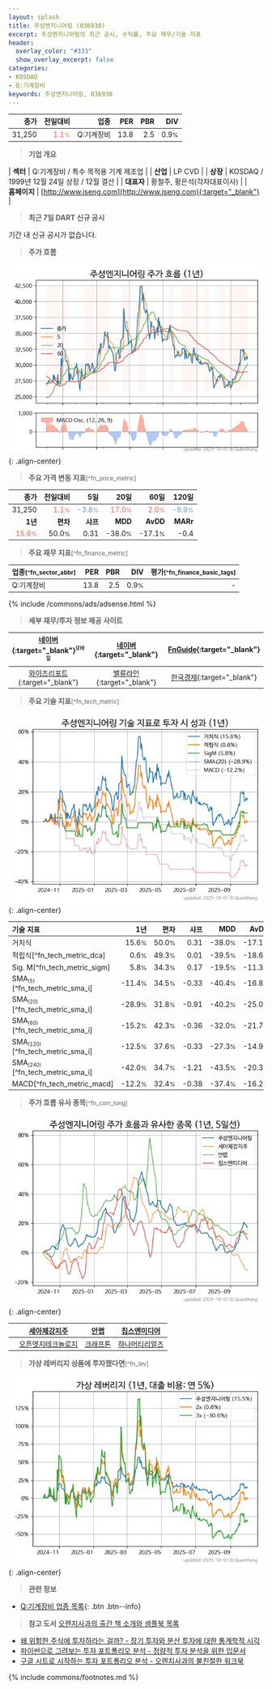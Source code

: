 ```yaml
---
layout: splash
title: 주성엔지니어링 (036930)
excerpt: 주성엔지니어링의 최근 공시, 수익률, 주요 재무/기술 지표
header:
  overlay_color: "#333"
  show_overlay_excerpt: false
categories:
- KOSDAQ
- Q:기계장비
keywords: 주성엔지니어링, 036930
---
```


| **종가** | **전일대비** | **업종** | **PER** | **PBR** | **DIV** |
| -------: | -----------: | -------: | ------: | ------: | ------: |
| 31,250 | <span style="color: tomato">1.1<small>%</small></span> | Q:기계장비 | 13.8 | 2.5 | 0.9<small>%</small> |

<!-- more -->


> **기업 개요**<a id="company"></a>

| <span style="white-space:nowrap;">**섹터**</span> | Q:기계장비 / 특수 목적용 기계 제조업 |
| <span style="white-space:nowrap;">**산업**</span> | LP CVD |
| <span style="white-space:nowrap;">**상장**</span> | KOSDAQ / 1999년 12월 24일 상장 / 12월 결산 |
| <span style="white-space:nowrap;">**대표자**</span> | 황철주, 황은석(각자대표이사) |
| <span style="white-space:nowrap;">**홈페이지**</span> | [http://www.jseng.com](http://www.jseng.com){:target="_blank"} |


> **최근 7일 DART 신규 공시**<a id="dart"></a>

기간 내 신규 공시가 없습니다.


> **주가 흐름**<a id="price"></a>

![036930](/stock/images/036930.png){: .align-center}


> **주요 가격 변동 지표**<small>[^fn_price_metric]</small>

| **종가** | **전일대비** | **5일** | **20일** | **60일** | **120일** |
| -------: | -----------: | ------: | -------: | -------: | --------: |
| 31,250 | <span style="color: tomato">1.1<small>%</small></span> | <span style="color: cornflowerblue">-3.8<small>%</small></span> | <span style="color: tomato">17.0<small>%</small></span> | <span style="color: tomato">2.0<small>%</small></span> | <span style="color: cornflowerblue">-9.9<small>%</small></span> |
| **1년** | **편차** | **샤프** | **MDD** | **AvDD** | **MARr** |
| <span style="color: tomato">15.6<small>%</small></span> | 50.0<small>%</small> | 0.31 | -38.0<small>%</small> | -17.1<small>%</small> | -0.4 |


> **주요 재무 지표**<small>[^fn_finance_metric]</small>

| **업종**<small>[^fn_sector_abbr]</small> | **PER** | **PBR** | **DIV** | **평가**<small>[^fn_finance_basic_tags]</small> |
| :--------------------------------------- | ------: | ------: | ------: | ----------------------------------------------: |
| Q:기계장비 | 13.8 | 2.5 | 0.9<small>%</small> | - |



{% include /commons/ads/adsense.html %}

> **세부 재무/투자 정보 제공 사이트**

| [네이버](https://m.stock.naver.com/domestic/stock/036930/finance/summary){:target="_blank"}<sup><small>모바일</small></sup> | [네이버](https://finance.naver.com/item/coinfo.naver?code=036930){:target="_blank"} | [FnGuide](https://comp.fnguide.com/SVO2/ASP/SVD_Invest.asp?gicode=A036930&MenuYn=Y){:target="_blank"} |
| :---: | :---: | :---: |
| [와이즈리포트](https://comp.wisereport.co.kr/company/c1040001.aspx?cmp_cd=036930){:target="_blank"} | [밸류라인](https://www.valueline.co.kr/finance/summary/036930){:target="_blank"} | [한국경제](https://markets.hankyung.com/stock/036930/financial-summary){:target="_blank"} |


> **주요 기술 지표**<small>[^fn_tech_metric]</small>


![036930](/stock/images/036930_tech.png){: .align-center}

| **기술 지표** | **1년** | **편차** | **샤프** | **MDD** | **AvDD** |
| :------------ | ------: | -----------: | -------: | ------: | -------: |
| 거치식 | 15.6<small>%</small> | 50.0<small>%</small> | 0.31 | -38.0<small>%</small> | -17.1<small>%</small> |
| 적립식[^fn_tech_metric_dca] | 0.6<small>%</small> | 49.3<small>%</small> | 0.01 | -39.5<small>%</small> | -18.6<small>%</small> |
| Sig. M[^fn_tech_metric_sigm] | 5.8<small>%</small> | 34.3<small>%</small> | 0.17 | -19.5<small>%</small> | -11.3<small>%</small> |
| SMA<small><sub>(5)</sub></small>[^fn_tech_metric_sma_i] | -11.4<small>%</small> | 34.5<small>%</small> | -0.33 | -40.4<small>%</small> | -16.8<small>%</small> |
| SMA<small><sub>(20)</sub></small>[^fn_tech_metric_sma_i] | -28.9<small>%</small> | 31.8<small>%</small> | -0.91 | -40.2<small>%</small> | -25.0<small>%</small> |
| SMA<small><sub>(60)</sub></small>[^fn_tech_metric_sma_i] | -15.2<small>%</small> | 42.3<small>%</small> | -0.36 | -32.0<small>%</small> | -21.7<small>%</small> |
| SMA<small><sub>(120)</sub></small>[^fn_tech_metric_sma_i] | -12.5<small>%</small> | 37.6<small>%</small> | -0.33 | -27.3<small>%</small> | -14.9<small>%</small> |
| SMA<small><sub>(240)</sub></small>[^fn_tech_metric_sma_i] | -42.0<small>%</small> | 34.7<small>%</small> | -1.21 | -43.5<small>%</small> | -20.3<small>%</small> |
| MACD[^fn_tech_metric_macd] | -12.2<small>%</small> | 32.4<small>%</small> | -0.38 | -37.4<small>%</small> | -16.2<small>%</small> |


> **주가 흐름 유사 종목**<a id="corr"></a><small>[^fn_corr_long]</small>

![036930](/stock/images/036930_corr.png){: .align-center}

|       | [세아제강지주](/003030/) | [안랩](/053800/) | [칩스앤미디어](/094360/) |
| :---: | :------------------------------------: | :------------------------------------: | :------------------------------------: |
|       | [오픈엣지테크놀로지](/394280/) | [크래프톤](/259960/) | [하나머티리얼즈](/166090/) |


> **가상 레버리지 상품에 투자했다면**<a id="2x"></a><small>[^fn_lev]</small>

![036930](/stock/images/036930_2x.png){: .align-center}


> **관련 정보**

- [Q:기계장비 업종 목록](/stats/sector/kosdaq_업종_기계장비_종목/){: .btn .btn--info}

> **참고 도서** [오렌지사과의 출간 책 소개와 샘플북 목록](https://kongdori.tistory.com/691)

- [왜 위험한 주식에 투자하라는 걸까? - 장기 투자와 분산 투자에 대한 통계학적 시각](https://kongdori.tistory.com/421)
- [파이썬으로 그려보는 투자 포트폴리오 분석  - 정량적 투자 분석을 위한 입문서](https://kongdori.tistory.com/643)
- [구글 시트로 시작하는 투자 포트폴리오 분석 - 오렌지사과의 불친절한 워크북](https://kongdori.tistory.com/449)


{% include commons/footnotes.md %}